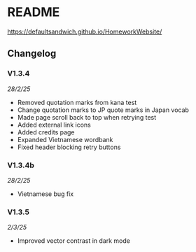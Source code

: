# README

https://defaultsandwich.github.io/HomeworkWebsite/

## Changelog

### V1.3.4 
*28/2/25*
- Removed quotation marks from kana test
- Change quotation marks to JP quote marks in Japan vocab
- Made page scroll back to top when retrying test
- Added external link icons
- Added credits page
- Expanded Vietnamese wordbank
- Fixed header blocking retry buttons

### V1.3.4b 
*28/2/25*
- Vietnamese bug fix

### V1.3.5 
*2/3/25*
- Improved vector contrast in dark mode